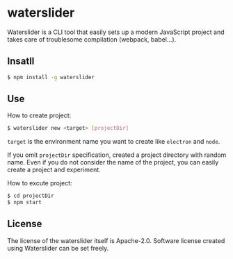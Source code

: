 # waterslider

Waterslider is a CLI tool that easily sets up a modern JavaScript project and takes care of troublesome compilation (webpack, babel...).

## Insatll

```sh
$ npm install -g waterslider
```

## Use

How to create project:

```sh
$ waterslider new <target> [projectDir]
```

`target` is the environment name you want to create like `electron` and `node`.

If you omit `projectDir` specification, created a project directory with random name. Even if you do not consider the name of the project, you can easily create a project and experiment.

How to excute project:

```sh
$ cd projectDir
$ npm start
```

## License

The license of the waterslider itself is Apache-2.0. Software license created using Waterslider can be set freely.
